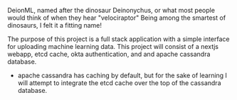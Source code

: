 DeionML, named after the dinosaur Deinonychus, or what most people would think of when they hear "velociraptor"
Being among the smartest of dinosaurs, I felt it a fitting name!

The purpose of this project is a full stack application with a simple interface for uploading machine learning data.
This project will consist of a nextjs webapp, etcd cache, okta authentication, and and apache cassandra database.

- apache cassandra has caching by default, but for the sake of learning I will attempt to integrate the etcd cache over the top of the cassandra database.

